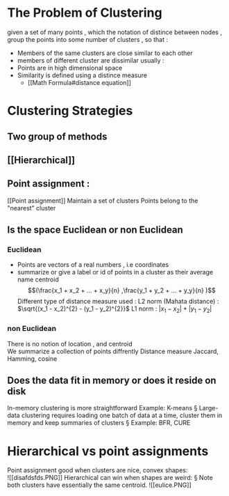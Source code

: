 

# The Problem of Clustering 
given  a set of many points , which the notation of distince between nodes , group the points into some number of clusters , so that : 
- Members of the same clusters  are close similar to each other 
- members of different cluster are dissimilar 
usually : 
- Points are in high dimensional  space 
- Similarity is defined using a distince measure 
	- [[Math Formula#distance equation]]
# Clustering  Strategies  

## Two group of methods
## [[Hierarchical]]
## Point assignment : 
[[Point assignment]] Maintain a set of clusters Points belong to the "nearest" cluster 
## Is the space Euclidean or non Euclidean 
### Euclidean 
- Points are vectors of a real numbers , i.e coordinates 
- summarize or give a label or id of points in a cluster as their average name centroid  
$$(\frac{x_1 +  x_2  + ... + x_y}{n} ,\frac{y_1 +  y_2  + ... + y_y}{n}  )$$
Different type of distance measure used : 
L2 norm (Mahata distance) :  $\sqrt{(x_1 - x_2)^{2} -  (y_1 - y_2)^{2}}$
L1 norm  : $|x_1  -x_2| +|y_1  -y_2|$ 

### non Euclidean 
There is no notion of location , and centroid  
We summarize a collection of points diffrently 
Distance measure  Jaccard, Hamming, cosine
## Does the data fit in memory or does it reside on disk 
In-memory clustering
is more straightforward 
Example: K-means § Large-data clustering requires loading one batch of data at a time, cluster them in memory and keep summaries of clusters § Example: BFR, CURE


# Hierarchical vs point  assignments 

Point assignment good when clusters are nice, convex shapes:  
![[disafdsfds.PNG]]
Hierarchical can win when shapes are weird: § Note both clusters have essentially the same centroid.
![[eulice.PNG]]





